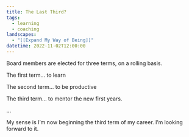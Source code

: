 ```yaml
---
title: The Last Third?
tags:
  - learning
  - coaching
landscapes:
  - "[[Expand My Way of Being]]"
datetime: 2022-11-02T12:00:00
---
```

Board members are elected for three terms, on a rolling basis.

The first term... to learn

The second term... to be productive

The third term... to mentor the new first years.

...

My sense is I’m now beginning the third term of my career. I’m looking forward to it.
